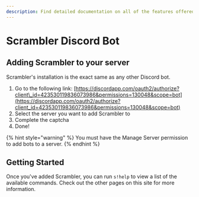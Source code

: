 ```yaml
---
description: Find detailed documentation on all of the features offered by Scrambler
---
```


# Scrambler Discord Bot

## Adding Scrambler to your server

Scrambler's installation is the exact same as any other Discord bot.

1. Go to the following link: [https://discordapp.com/oauth2/authorize?client\_id=423530119836073986&permissions=130048&scope=bot](https://discordapp.com/oauth2/authorize?client_id=423530119836073986&permissions=130048&scope=bot)
2. Select the server you want to add Scrambler to
3. Complete the captcha
4. Done!

{% hint style="warning" %}
 You must have the Manage Server permission to add bots to a server.
{% endhint %}

## Getting Started

Once you've added Scrambler, you can run `s!help` to view a list of the available commands. Check out the other pages on this site for more information.

